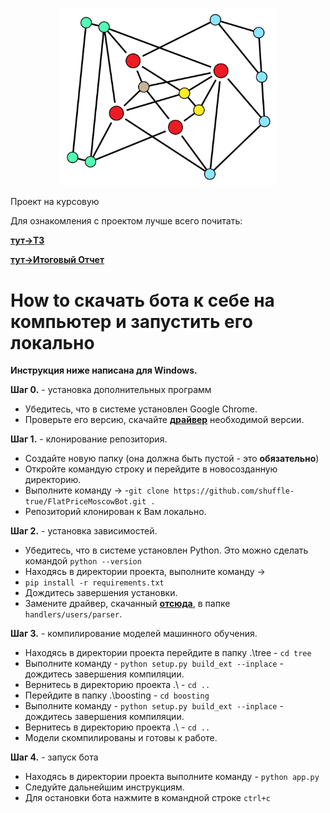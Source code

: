 <p align="center">
  <img src="flatpricemoscowbot.png" width="350" title="hover text">
</p>

Проект на курсовую 

Для ознакомления с проектом лучше всего почитать:

__[тут->ТЗ](https://github.com/LilPomidorLil/course_paper_1/blob/master/course.pdf)__

__[тут->Итоговый Отчет](https://github.com/LilPomidorLil/course_paper_1/blob/master/final_report.pdf)__



# How to скачать бота к себе на компьютер и запустить его локально

__Инструкция ниже написана для Windows.__

__Шаг 0.__ - установка дополнительных программ
- Убедитесь, что в системе установлен Google Chrome.
- Проверьте его версию, скачайте __[драйвер](https://chromedriver.chromium.org/)__ необходимой версии.

__Шаг 1.__ - клонирование репозитория.
- Создайте новую папку (она должна быть пустой - это __обязательно__)
- Откройте командую строку и перейдите в новосозданную директорию.
- Выполните команду ->
 -`git clone https://github.com/shuffle-true/FlatPriceMoscowBot.git .`
- Репозиторий клонирован к Вам локально.

__Шаг 2.__ - установка зависимостей.
- Убедитесь, что в системе установлен Python. Это можно сделать командой `python --version`
- Находясь в директории проекта, выполните команду ->
- `pip install -r requirements.txt`
- Дождитесь завершения установки.
- Замените драйвер, скачанный __[отсюда](https://chromedriver.chromium.org/)__, в папке `handlers/users/parser`.

__Шаг 3.__ - компилирование моделей машинного обучения.
- Находясь в директории проекта перейдите в папку .\tree - `cd tree`
- Выполните команду - `python setup.py build_ext --inplace` - дождитесь завершения компиляции.
- Вернитесь в директорию проекта .\ - `cd ..`
- Перейдите в папку .\boosting - `cd boosting`
- Выполните команду - `python setup.py build_ext --inplace` - дождитесь завершения компиляции.
- Вернитесь в директорию проекта .\ - `cd ..`
- Модели скомпилированы и готовы к работе.

__Шаг 4.__ - запуск бота
- Находясь в директории проекта выполните команду - `python app.py`
- Следуйте дальнейшим инструкциям.
- Для остановки бота нажмите в командной строке `ctrl+c`
